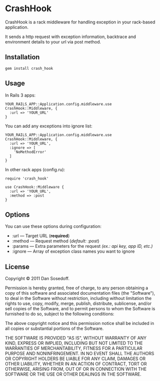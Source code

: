 # CrashHook

CrashHook is a rack middleware for handling exception in your rack-based application.

It sends a http request with exception information, backtrace and environment details to your url via post method.

## Installation

    gem install crash_hook

## Usage

In Rails 3 apps:

    YOUR_RAILS_APP::Application.config.middleware.use CrashHook::Middleware, {
      :url => 'YOUR_URL'
    }
    
You can add any exceptions into ignore list:

    YOUR_RAILS_APP::Application.config.middleware.use CrashHook::Middleware, {
      :url => 'YOUR_URL',
      :ignore => [
        'NoMethodError'
      ]
    }

In other rack apps (config.ru):

    require 'crash_hook'

    use CrashHook::Middleware {
      :url => 'YOUR_URL',
      :method => :post
    }
    
## Options

You can use these options during configuration:

- :url    &mdash; Target URL (**required**)
- :method &mdash; Request method (*default: :post*)
- :params &mdash; Extra parameters for the request *(ex.: api key, app ID, etc.)*
- :ignore &mdash; Array of exception class names you want to ignore

## License

Copyright © 2011 Dan Sosedoff.

Permission is hereby granted, free of charge, to any person obtaining a copy of this software and associated documentation files (the "Software"), to deal in the Software without restriction, including without limitation the rights to use, copy, modify, merge, publish, distribute, sublicense, and/or sell copies of the Software, and to permit persons to whom the Software is furnished to do so, subject to the following conditions:

The above copyright notice and this permission notice shall be included in all copies or substantial portions of the Software.

THE SOFTWARE IS PROVIDED "AS IS", WITHOUT WARRANTY OF ANY KIND, EXPRESS OR IMPLIED, INCLUDING BUT NOT LIMITED TO THE WARRANTIES OF MERCHANTABILITY, FITNESS FOR A PARTICULAR PURPOSE AND NONINFRINGEMENT. IN NO EVENT SHALL THE AUTHORS OR COPYRIGHT HOLDERS BE LIABLE FOR ANY CLAIM, DAMAGES OR OTHER LIABILITY, WHETHER IN AN ACTION OF CONTRACT, TORT OR OTHERWISE, ARISING FROM, OUT OF OR IN CONNECTION WITH THE SOFTWARE OR THE USE OR OTHER DEALINGS IN THE SOFTWARE.